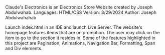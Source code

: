 Claude's Electronics is an Electronics Store Website created by Joseph Abdulwahab.
Languages: HTML/CSS
Version: 3/29/2024
Author: Joseph Abdulwahahab

Launch index.html in an IDE and launch Live Server.
The website's homepage features items that are on promotion.
The user may click on the item to go to the section it resides in. 
Some of the features highlighted in this project are Pagination, Animations, Navigation Bar, Formatting, Span and Div elements.
